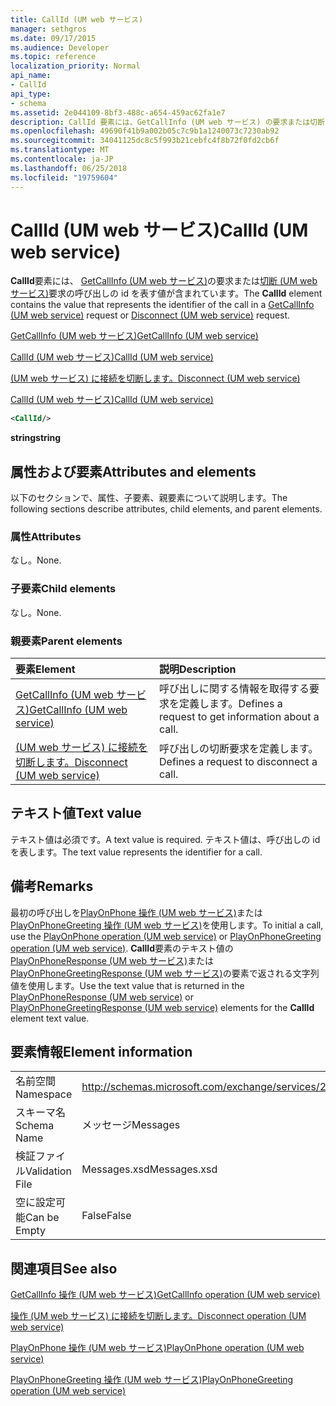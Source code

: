 ```yaml
---
title: CallId (UM web サービス)
manager: sethgros
ms.date: 09/17/2015
ms.audience: Developer
ms.topic: reference
localization_priority: Normal
api_name:
- CallId
api_type:
- schema
ms.assetid: 2e044109-8bf3-488c-a654-459ac62fa1e7
description: CallId 要素には、GetCallInfo (UM web サービス) の要求または切断 (UM web サービス) 要求の呼び出しの id を表す値が含まれています。
ms.openlocfilehash: 49690f41b9a002b05c7c9b1a1240073c7230ab92
ms.sourcegitcommit: 34041125dc8c5f993b21cebfc4f8b72f0fd2cb6f
ms.translationtype: MT
ms.contentlocale: ja-JP
ms.lasthandoff: 06/25/2018
ms.locfileid: "19759604"
---
```

# <a name="callid-um-web-service"></a><span data-ttu-id="4e640-103">CallId (UM web サービス)</span><span class="sxs-lookup"><span data-stu-id="4e640-103">CallId (UM web service)</span></span>

<span data-ttu-id="4e640-104">**CallId**要素には、 [GetCallInfo (UM web サービス)](getcallinfo-um-web-service.md)の要求または[切断 (UM web サービス)](disconnect-um-web-service.md)要求の呼び出しの id を表す値が含まれています。</span><span class="sxs-lookup"><span data-stu-id="4e640-104">The **CallId** element contains the value that represents the identifier of the call in a [GetCallInfo (UM web service)](getcallinfo-um-web-service.md) request or [Disconnect (UM web service)](disconnect-um-web-service.md) request.</span></span> 
  
[<span data-ttu-id="4e640-105">GetCallInfo (UM web サービス)</span><span class="sxs-lookup"><span data-stu-id="4e640-105">GetCallInfo (UM web service)</span></span>](getcallinfo-um-web-service.md)
  
[<span data-ttu-id="4e640-106">CallId (UM web サービス)</span><span class="sxs-lookup"><span data-stu-id="4e640-106">CallId (UM web service)</span></span>](callid-um-web-service.md)
  
[<span data-ttu-id="4e640-107">(UM web サービス) に接続を切断します。</span><span class="sxs-lookup"><span data-stu-id="4e640-107">Disconnect (UM web service)</span></span>](disconnect-um-web-service.md)
  
[<span data-ttu-id="4e640-108">CallId (UM web サービス)</span><span class="sxs-lookup"><span data-stu-id="4e640-108">CallId (UM web service)</span></span>](callid-um-web-service.md)
  
```xml
<CallId/>
```

 <span data-ttu-id="4e640-109">**string**</span><span class="sxs-lookup"><span data-stu-id="4e640-109">**string**</span></span>
## <a name="attributes-and-elements"></a><span data-ttu-id="4e640-110">属性および要素</span><span class="sxs-lookup"><span data-stu-id="4e640-110">Attributes and elements</span></span>

<span data-ttu-id="4e640-111">以下のセクションで、属性、子要素、親要素について説明します。</span><span class="sxs-lookup"><span data-stu-id="4e640-111">The following sections describe attributes, child elements, and parent elements.</span></span>
  
### <a name="attributes"></a><span data-ttu-id="4e640-112">属性</span><span class="sxs-lookup"><span data-stu-id="4e640-112">Attributes</span></span>

<span data-ttu-id="4e640-113">なし。</span><span class="sxs-lookup"><span data-stu-id="4e640-113">None.</span></span>
  
### <a name="child-elements"></a><span data-ttu-id="4e640-114">子要素</span><span class="sxs-lookup"><span data-stu-id="4e640-114">Child elements</span></span>

<span data-ttu-id="4e640-115">なし。</span><span class="sxs-lookup"><span data-stu-id="4e640-115">None.</span></span>
  
### <a name="parent-elements"></a><span data-ttu-id="4e640-116">親要素</span><span class="sxs-lookup"><span data-stu-id="4e640-116">Parent elements</span></span>

|<span data-ttu-id="4e640-117">**要素**</span><span class="sxs-lookup"><span data-stu-id="4e640-117">**Element**</span></span>|<span data-ttu-id="4e640-118">**説明**</span><span class="sxs-lookup"><span data-stu-id="4e640-118">**Description**</span></span>|
|:-----|:-----|
|[<span data-ttu-id="4e640-119">GetCallInfo (UM web サービス)</span><span class="sxs-lookup"><span data-stu-id="4e640-119">GetCallInfo (UM web service)</span></span>](getcallinfo-um-web-service.md) <br/> |<span data-ttu-id="4e640-120">呼び出しに関する情報を取得する要求を定義します。</span><span class="sxs-lookup"><span data-stu-id="4e640-120">Defines a request to get information about a call.</span></span>  <br/> |
|[<span data-ttu-id="4e640-121">(UM web サービス) に接続を切断します。</span><span class="sxs-lookup"><span data-stu-id="4e640-121">Disconnect (UM web service)</span></span>](disconnect-um-web-service.md) <br/> |<span data-ttu-id="4e640-122">呼び出しの切断要求を定義します。</span><span class="sxs-lookup"><span data-stu-id="4e640-122">Defines a request to disconnect a call.</span></span>  <br/> |
   
## <a name="text-value"></a><span data-ttu-id="4e640-123">テキスト値</span><span class="sxs-lookup"><span data-stu-id="4e640-123">Text value</span></span>

<span data-ttu-id="4e640-124">テキスト値は必須です。</span><span class="sxs-lookup"><span data-stu-id="4e640-124">A text value is required.</span></span> <span data-ttu-id="4e640-125">テキスト値は、呼び出しの id を表します。</span><span class="sxs-lookup"><span data-stu-id="4e640-125">The text value represents the identifier for a call.</span></span>
  
## <a name="remarks"></a><span data-ttu-id="4e640-126">備考</span><span class="sxs-lookup"><span data-stu-id="4e640-126">Remarks</span></span>

<span data-ttu-id="4e640-127">最初の呼び出しを[PlayOnPhone 操作 (UM web サービス)](playonphone-operation-um-web-service.md)または[PlayOnPhoneGreeting 操作 (UM web サービス)](playonphonegreeting-operation-um-web-service.md)を使用します。</span><span class="sxs-lookup"><span data-stu-id="4e640-127">To initial a call, use the [PlayOnPhone operation (UM web service)](playonphone-operation-um-web-service.md) or [PlayOnPhoneGreeting operation (UM web service)](playonphonegreeting-operation-um-web-service.md).</span></span> <span data-ttu-id="4e640-128">**CallId**要素のテキスト値の[PlayOnPhoneResponse (UM web サービス)](playonphoneresponse-um-web-service.md)または[PlayOnPhoneGreetingResponse (UM web サービス)](playonphonegreetingresponse-um-web-service.md)の要素で返される文字列値を使用します。</span><span class="sxs-lookup"><span data-stu-id="4e640-128">Use the text value that is returned in the [PlayOnPhoneResponse (UM web service)](playonphoneresponse-um-web-service.md) or [PlayOnPhoneGreetingResponse (UM web service)](playonphonegreetingresponse-um-web-service.md) elements for the **CallId** element text value.</span></span> 
  
## <a name="element-information"></a><span data-ttu-id="4e640-129">要素情報</span><span class="sxs-lookup"><span data-stu-id="4e640-129">Element information</span></span>

|||
|:-----|:-----|
|<span data-ttu-id="4e640-130">名前空間</span><span class="sxs-lookup"><span data-stu-id="4e640-130">Namespace</span></span>  <br/> |http://schemas.microsoft.com/exchange/services/2006/messages  <br/> |
|<span data-ttu-id="4e640-131">スキーマ名</span><span class="sxs-lookup"><span data-stu-id="4e640-131">Schema Name</span></span>  <br/> |<span data-ttu-id="4e640-132">メッセージ</span><span class="sxs-lookup"><span data-stu-id="4e640-132">Messages</span></span>  <br/> |
|<span data-ttu-id="4e640-133">検証ファイル</span><span class="sxs-lookup"><span data-stu-id="4e640-133">Validation File</span></span>  <br/> |<span data-ttu-id="4e640-134">Messages.xsd</span><span class="sxs-lookup"><span data-stu-id="4e640-134">Messages.xsd</span></span>  <br/> |
|<span data-ttu-id="4e640-135">空に設定可能</span><span class="sxs-lookup"><span data-stu-id="4e640-135">Can be Empty</span></span>  <br/> |<span data-ttu-id="4e640-136">False</span><span class="sxs-lookup"><span data-stu-id="4e640-136">False</span></span>  <br/> |
   
## <a name="see-also"></a><span data-ttu-id="4e640-137">関連項目</span><span class="sxs-lookup"><span data-stu-id="4e640-137">See also</span></span>



[<span data-ttu-id="4e640-138">GetCallInfo 操作 (UM web サービス)</span><span class="sxs-lookup"><span data-stu-id="4e640-138">GetCallInfo operation (UM web service)</span></span>](getcallinfo-operation-um-web-service.md)
  
[<span data-ttu-id="4e640-139">操作 (UM web サービス) に接続を切断します。</span><span class="sxs-lookup"><span data-stu-id="4e640-139">Disconnect operation (UM web service)</span></span>](disconnect-operation-um-web-service.md)
  
[<span data-ttu-id="4e640-140">PlayOnPhone 操作 (UM web サービス)</span><span class="sxs-lookup"><span data-stu-id="4e640-140">PlayOnPhone operation (UM web service)</span></span>](playonphone-operation-um-web-service.md)
  
[<span data-ttu-id="4e640-141">PlayOnPhoneGreeting 操作 (UM web サービス)</span><span class="sxs-lookup"><span data-stu-id="4e640-141">PlayOnPhoneGreeting operation (UM web service)</span></span>](playonphonegreeting-operation-um-web-service.md)

